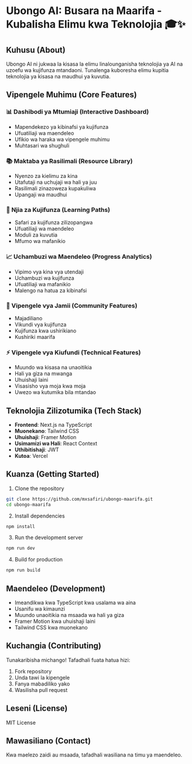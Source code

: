 # Ubongo AI: Busara na Maarifa - Kubalisha Elimu kwa Teknolojia 🎓✨

## Kuhusu (About)
Ubongo AI ni jukwaa la kisasa la elimu linalounganisha teknolojia ya AI na uzoefu wa kujifunza mtandaoni. Tunalenga kuboresha elimu kupitia teknolojia ya kisasa na maudhui ya kuvutia.

## Vipengele Muhimu (Core Features)

### 📊 Dashibodi ya Mtumiaji (Interactive Dashboard)
- Mapendekezo ya kibinafsi ya kujifunza
- Ufuatiliaji wa maendeleo
- Ufikio wa haraka wa vipengele muhimu
- Muhtasari wa shughuli

### 📚 Maktaba ya Rasilimali (Resource Library)
- Nyenzo za kielimu za kina
- Utafutaji na uchujaji wa hali ya juu
- Rasilimali zinazoweza kupakuliwa
- Upangaji wa maudhui

### 🎯 Njia za Kujifunza (Learning Paths)
- Safari za kujifunza zilizopangwa
- Ufuatiliaji wa maendeleo
- Moduli za kuvutia
- Mfumo wa mafanikio

### 📈 Uchambuzi wa Maendeleo (Progress Analytics)
- Vipimo vya kina vya utendaji
- Uchambuzi wa kujifunza
- Ufuatiliaji wa mafanikio
- Malengo na hatua za kibinafsi

### 🤝 Vipengele vya Jamii (Community Features)
- Majadiliano
- Vikundi vya kujifunza
- Kujifunza kwa ushirikiano
- Kushiriki maarifa

### ⚡ Vipengele vya Kiufundi (Technical Features)
- Muundo wa kisasa na unaoitikia
- Hali ya giza na mwanga
- Uhuishaji laini
- Visasisho vya moja kwa moja
- Uwezo wa kutumika bila mtandao

## Teknolojia Zilizotumika (Tech Stack)
- **Frontend**: Next.js na TypeScript
- **Muonekano**: Tailwind CSS
- **Uhuishaji**: Framer Motion
- **Usimamizi wa Hali**: React Context
- **Uthibitishaji**: JWT
- **Kutoa**: Vercel

## Kuanza (Getting Started)

1. Clone the repository
```bash
git clone https://github.com/mxsafiri/ubongo-maarifa.git
cd ubongo-maarifa
```

2. Install dependencies
```bash
npm install
```

3. Run the development server
```bash
npm run dev
```

4. Build for production
```bash
npm run build
```

## Maendeleo (Development)
- Imeandikwa kwa TypeScript kwa usalama wa aina
- Usanifu wa kimaunzi
- Muundo unaoitikia na msaada wa hali ya giza
- Framer Motion kwa uhuishaji laini
- Tailwind CSS kwa muonekano

## Kuchangia (Contributing)
Tunakaribisha michango! Tafadhali fuata hatua hizi:
1. Fork repository
2. Unda tawi la kipengele
3. Fanya mabadiliko yako
4. Wasilisha pull request

## Leseni (License)
MIT License

## Mawasiliano (Contact)
Kwa maelezo zaidi au msaada, tafadhali wasiliana na timu ya maendeleo.

